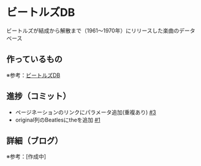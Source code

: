 # ビートルズDB

ビートルズが結成から解散まで（1961〜1970年）にリリースした楽曲のデータベース

## 作っているもの

※参考：[ビートルズDB](https://beatles-db.vercel.app/)

## 進捗（コミット）

- ページネーションのリンクにパラメータ追加(重複あり) [#3](https://github.com/ryo-i/beatles-db/issues/3)
- original列のBeatlesにtheを追加 [#1](https://github.com/ryo-i/beatles-db/issues/1)

## 詳細（ブログ）

※参考：[作成中]